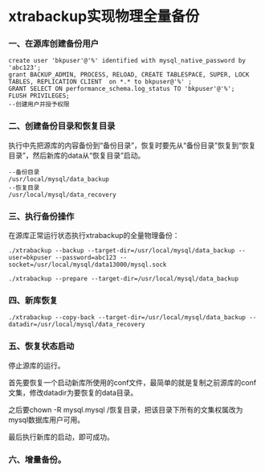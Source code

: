 # xtrabackup实现物理全量备份

### 一、在源库创建备份用户

```
create user 'bkpuser'@'%' identified with mysql_native_password by 'abc123';
grant BACKUP_ADMIN, PROCESS, RELOAD, CREATE TABLESPACE, SUPER, LOCK TABLES, REPLICATION CLIENT  on *.* to bkpuser@'%' ;
GRANT SELECT ON performance_schema.log_status TO 'bkpuser'@'%';
FLUSH PRIVILEGES;
--创建用户并授予权限
```



### 二、创建备份目录和恢复目录

执行中先把源库的内容备份到“备份目录”，恢复时要先从“备份目录”恢复到“恢复目录”，然后新库的data从“恢复目录”启动。

```
--备份目录
/usr/local/mysql/data_backup
--恢复目录
/usr/local/mysql/data_recovery
```

### 三、执行备份操作

在源库正常运行状态执行xtrabackup的全量物理备份：

```
./xtrabackup --backup --target-dir=/usr/local/mysql/data_backup --user=bkpuser --password=abc123 --socket=/usr/local/mysql/data13000/mysql.sock

./xtrabackup --prepare --target-dir=/usr/local/mysql/data_backup
```

### 四、新库恢复

```
./xtrabackup --copy-back --target-dir=/usr/local/mysql/data_backup --datadir=/usr/local/mysql/data_recovery
```

### 五、恢复状态启动

停止源库的运行。

首先要恢复一个启动新库所使用的conf文件，最简单的就是复制之前源库的conf文集，修改datadir为要恢复的data目录。

之后要chown -R mysql.mysql /恢复目录，把该目录下所有的文集权属改为mysql数据库用户可用。

最后执行新库的启动，即可成功。



### 六、增量备份。

[xtrabackup增量备份参考]: https://blog.csdn.net/wzq756984/article/details/86528946

